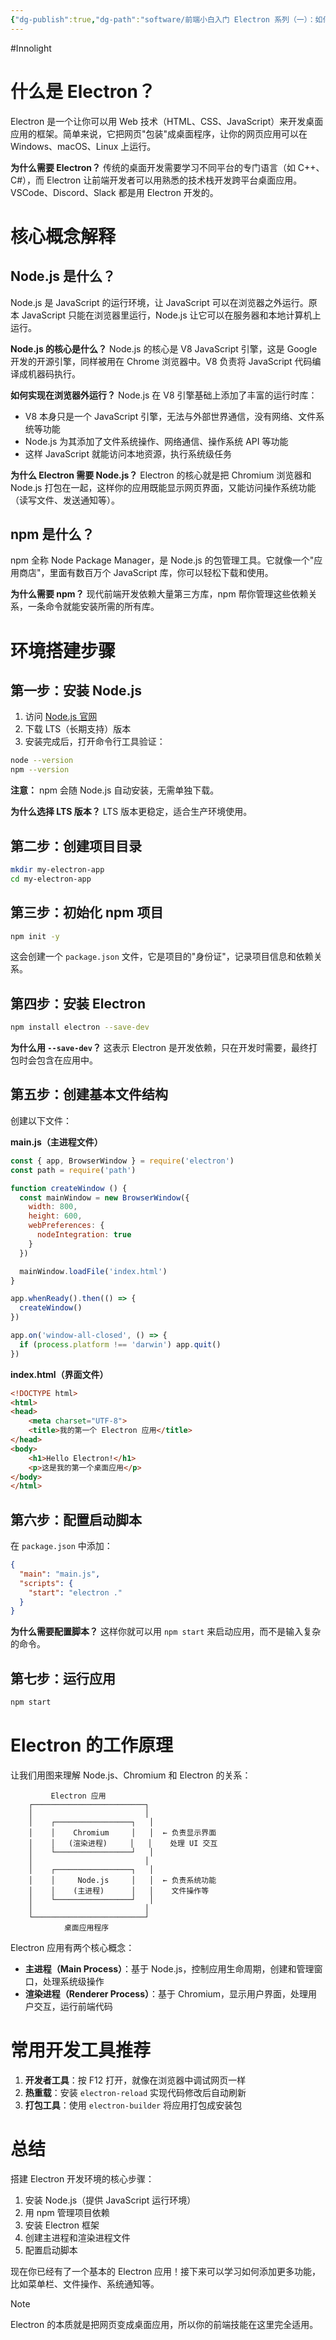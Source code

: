 ```yaml
---
{"dg-publish":true,"dg-path":"software/前端小白入门 Electron 系列（一）：如何搭建开发环境.md","permalink":"/software/前端小白入门 Electron 系列（一）：如何搭建开发环境/","created":"2025-08-27T14:29:08.283+08:00","updated":"2025-08-27T14:39:44.687+08:00"}
---
```


#Innolight

# 什么是 Electron？

Electron 是一个让你可以用 Web 技术（HTML、CSS、JavaScript）来开发桌面应用的框架。简单来说，它把网页"包装"成桌面程序，让你的网页应用可以在 Windows、macOS、Linux 上运行。

**为什么需要 Electron？** 传统的桌面开发需要学习不同平台的专门语言（如 C++、C#），而 Electron 让前端开发者可以用熟悉的技术栈开发跨平台桌面应用。VSCode、Discord、Slack 都是用 Electron 开发的。

# 核心概念解释

## Node.js 是什么？

Node.js 是 JavaScript 的运行环境，让 JavaScript 可以在浏览器之外运行。原本 JavaScript 只能在浏览器里运行，Node.js 让它可以在服务器和本地计算机上运行。

**Node.js 的核心是什么？** Node.js 的核心是 V8 JavaScript 引擎，这是 Google 开发的开源引擎，同样被用在 Chrome 浏览器中。V8 负责将 JavaScript 代码编译成机器码执行。

**如何实现在浏览器外运行？** Node.js 在 V8 引擎基础上添加了丰富的运行时库：

- V8 本身只是一个 JavaScript 引擎，无法与外部世界通信，没有网络、文件系统等功能
- Node.js 为其添加了文件系统操作、网络通信、操作系统 API 等功能
- 这样 JavaScript 就能访问本地资源，执行系统级任务

**为什么 Electron 需要 Node.js？** Electron 的核心就是把 Chromium 浏览器和 Node.js 打包在一起，这样你的应用既能显示网页界面，又能访问操作系统功能（读写文件、发送通知等）。

## npm 是什么？

npm 全称 Node Package Manager，是 Node.js 的包管理工具。它就像一个"应用商店"，里面有数百万个 JavaScript 库，你可以轻松下载和使用。

**为什么需要 npm？** 现代前端开发依赖大量第三方库，npm 帮你管理这些依赖关系，一条命令就能安装所需的所有库。

# 环境搭建步骤

## 第一步：安装 Node.js

1. 访问 [Node.js 官网](https://nodejs.org/)
2. 下载 LTS（长期支持）版本
3. 安装完成后，打开命令行工具验证：

```bash
node --version
npm --version
```

**注意：** npm 会随 Node.js 自动安装，无需单独下载。

**为什么选择 LTS 版本？** LTS 版本更稳定，适合生产环境使用。

## 第二步：创建项目目录

```bash
mkdir my-electron-app
cd my-electron-app
```

## 第三步：初始化 npm 项目

```bash
npm init -y
```

这会创建一个 `package.json` 文件，它是项目的"身份证"，记录项目信息和依赖关系。

## 第四步：安装 Electron

```bash
npm install electron --save-dev
```

**为什么用 `--save-dev`？** 这表示 Electron 是开发依赖，只在开发时需要，最终打包时会包含在应用中。

## 第五步：创建基本文件结构

创建以下文件：

**main.js（主进程文件）**

```javascript
const { app, BrowserWindow } = require('electron')
const path = require('path')

function createWindow () {
  const mainWindow = new BrowserWindow({
    width: 800,
    height: 600,
    webPreferences: {
      nodeIntegration: true
    }
  })

  mainWindow.loadFile('index.html')
}

app.whenReady().then(() => {
  createWindow()
})

app.on('window-all-closed', () => {
  if (process.platform !== 'darwin') app.quit()
})
```

**index.html（界面文件）**

```html
<!DOCTYPE html>
<html>
<head>
    <meta charset="UTF-8">
    <title>我的第一个 Electron 应用</title>
</head>
<body>
    <h1>Hello Electron!</h1>
    <p>这是我的第一个桌面应用</p>
</body>
</html>
```

## 第六步：配置启动脚本

在 `package.json` 中添加：

```json
{
  "main": "main.js",
  "scripts": {
    "start": "electron ."
  }
}
```

**为什么需要配置脚本？** 这样你就可以用 `npm start` 来启动应用，而不是输入复杂的命令。

## 第七步：运行应用

```bash
npm start
```

# Electron 的工作原理

让我们用图来理解 Node.js、Chromium 和 Electron 的关系：

```
         Electron 应用
    ┌─────────────────────────┐
    │                         │
    │    ┌─────────────────┐   │
    │    │    Chromium     │   │  ← 负责显示界面
    │    │   (渲染进程)     │   │    处理 UI 交互
    │    └─────────────────┘   │
    │                         │
    │    ┌─────────────────┐   │
    │    │     Node.js     │   │  ← 负责系统功能
    │    │    (主进程)      │   │    文件操作等
    │    └─────────────────┘   │
    │                         │
    └─────────────────────────┘
            桌面应用程序
```

Electron 应用有两个核心概念：

- **主进程（Main Process）**：基于 Node.js，控制应用生命周期，创建和管理窗口，处理系统级操作
- **渲染进程（Renderer Process）**：基于 Chromium，显示用户界面，处理用户交互，运行前端代码

# 常用开发工具推荐

1. **开发者工具**：按 F12 打开，就像在浏览器中调试网页一样
2. **热重载**：安装 `electron-reload` 实现代码修改后自动刷新
3. **打包工具**：使用 `electron-builder` 将应用打包成安装包

# 总结

搭建 Electron 开发环境的核心步骤：

1. 安装 Node.js（提供 JavaScript 运行环境）
2. 用 npm 管理项目依赖
3. 安装 Electron 框架
4. 创建主进程和渲染进程文件
5. 配置启动脚本

现在你已经有了一个基本的 Electron 应用！接下来可以学习如何添加更多功能，比如菜单栏、文件操作、系统通知等。


> [!NOTE]
> Electron 的本质就是把网页变成桌面应用，所以你的前端技能在这里完全适用。
